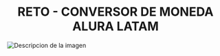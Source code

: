 <h1 align="center">RETO - CONVERSOR DE MONEDA ALURA LATAM</h1>


![Descripcion de la imagen](https://github.com/jeffkamsteeg/ConversorDeMonedas/assets/61770279/c7b2c9f3-fc36-4efa-aaef-43f49c285b8a)

